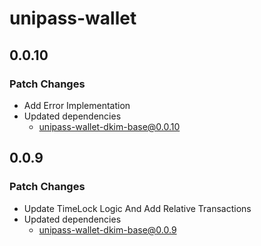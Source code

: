 # unipass-wallet

## 0.0.10

### Patch Changes

- Add Error Implementation
- Updated dependencies
  - unipass-wallet-dkim-base@0.0.10

## 0.0.9

### Patch Changes

- Update TimeLock Logic And Add Relative Transactions
- Updated dependencies
  - unipass-wallet-dkim-base@0.0.9
